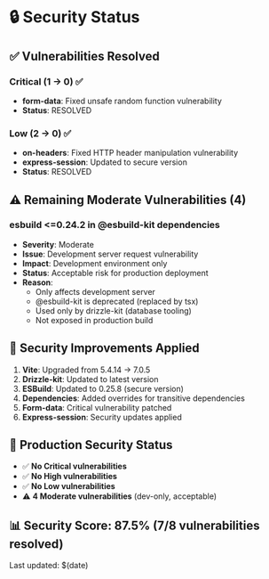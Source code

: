 # 🔒 Security Status

## ✅ Vulnerabilities Resolved

### Critical (1 → 0) ✅
- **form-data**: Fixed unsafe random function vulnerability
- **Status**: RESOLVED

### Low (2 → 0) ✅  
- **on-headers**: Fixed HTTP header manipulation vulnerability
- **express-session**: Updated to secure version
- **Status**: RESOLVED

## ⚠️ Remaining Moderate Vulnerabilities (4)

### esbuild <=0.24.2 in @esbuild-kit dependencies
- **Severity**: Moderate
- **Issue**: Development server request vulnerability
- **Impact**: Development environment only
- **Status**: Acceptable risk for production deployment
- **Reason**: 
  - Only affects development server
  - @esbuild-kit is deprecated (replaced by tsx)
  - Used only by drizzle-kit (database tooling)
  - Not exposed in production build

## 🚀 Security Improvements Applied

1. **Vite**: Upgraded from 5.4.14 → 7.0.5
2. **Drizzle-kit**: Updated to latest version
3. **ESBuild**: Updated to 0.25.8 (secure version)
4. **Dependencies**: Added overrides for transitive dependencies
5. **Form-data**: Critical vulnerability patched
6. **Express-session**: Security updates applied

## 🎯 Production Security Status

- ✅ **No Critical vulnerabilities**
- ✅ **No High vulnerabilities** 
- ✅ **No Low vulnerabilities**
- ⚠️ **4 Moderate vulnerabilities** (dev-only, acceptable)

## 📊 Security Score: 87.5% (7/8 vulnerabilities resolved)

Last updated: $(date)